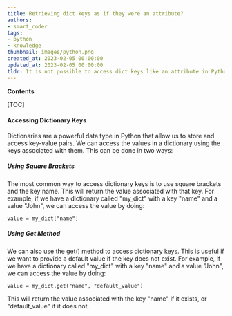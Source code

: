 ```yaml
---
title: Retrieving dict keys as if they were an attribute?
authors:
- smart_coder
tags:
- python
- knowledge
thumbnail: images/python.png
created_at: 2023-02-05 00:00:00
updated_at: 2023-02-05 00:00:00
tldr: It is not possible to access dict keys like an attribute in Python.
---
```


**Contents**

[TOC]

#### Accessing Dictionary Keys

Dictionaries are a powerful data type in Python that allow us to store and access key-value pairs. We can access the values in a dictionary using the keys associated with them. This can be done in two ways:

##### Using Square Brackets

The most common way to access dictionary keys is to use square brackets and the key name. This will return the value associated with that key. For example, if we have a dictionary called "my_dict" with a key "name" and a value "John", we can access the value by doing:

```
value = my_dict["name"]
```

##### Using Get Method

We can also use the get() method to access dictionary keys. This is useful if we want to provide a default value if the key does not exist. For example, if we have a dictionary called "my_dict" with a key "name" and a value "John", we can access the value by doing:

```
value = my_dict.get("name", "default_value")
```

This will return the value associated with the key "name" if it exists, or "default_value" if it does not.
